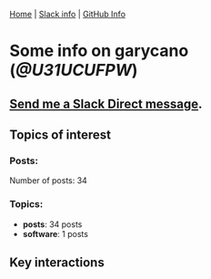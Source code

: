 [Home](https://kelu124.github.io/echommunity/) | [Slack info](https://kelu124.github.io/echommunity/) | [GitHub Info](https://kelu124.github.io/echommunity/github.html)

# Some info on __garycano__ (_@U31UCUFPW_)


## [Send me a Slack Direct message](https://echopen.slack.com/messages/@garycano/).

## Topics of interest

### Posts: 

Number of posts: 34

### Topics:

* __posts__: 34 posts
* __software__: 1 posts

## Key interactions 


